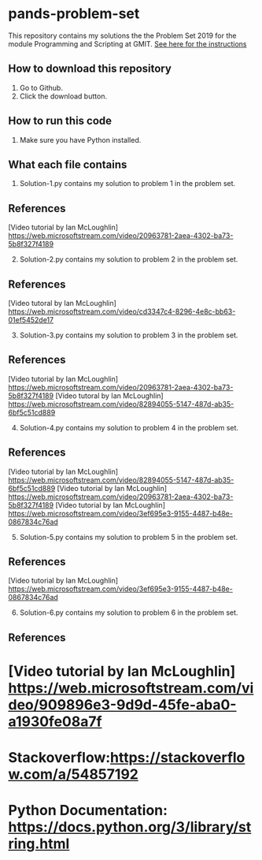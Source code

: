 # pands-problem-set

This repository contains my solutions the the Problem Set 2019 for the module Programming and Scripting at GMIT.
[See here for the instructions](https://github.com/ianmcloughlin/problems-pands-2019/raw/master/problems.pdf)


## How to download this repository

1. Go to Github.
2. Click the download button.

## How to run this code

1. Make sure you have Python installed.

## What each file contains

1. Solution-1.py contains my solution to problem 1 in the problem set.

## References
[Video tutorial by Ian McLoughlin] https://web.microsoftstream.com/video/20963781-2aea-4302-ba73-5b8f327f4189

2. Solution-2.py contains my solution to problem 2 in the problem set.

## References
[Video tutoral by Ian McLoughlin] https://web.microsoftstream.com/video/cd3347c4-8296-4e8c-bb63-01ef5452de17

3. Solution-3.py contains my solution to problem 3 in the problem set.
## References
[Video tutorial by Ian McLoughlin] https://web.microsoftstream.com/video/20963781-2aea-4302-ba73-5b8f327f4189
[Video tutoral by Ian McLoughlin] https://web.microsoftstream.com/video/82894055-5147-487d-ab35-6bf5c51cd889

4. Solution-4.py contains my solution to problem 4 in the problem set.
## References
[Video tutorial by Ian McLoughlin] https://web.microsoftstream.com/video/82894055-5147-487d-ab35-6bf5c51cd889
[Video tutorial by Ian McLoughlin] https://web.microsoftstream.com/video/20963781-2aea-4302-ba73-5b8f327f4189
[Video tutorial by Ian McLoughlin] https://web.microsoftstream.com/video/3ef695e3-9155-4487-b48e-0867834c76ad


5. Solution-5.py contains my solution to problem 5 in the problem set.
## References
[Video tutorial by Ian McLoughlin] https://web.microsoftstream.com/video/3ef695e3-9155-4487-b48e-0867834c76ad

6. Solution-6.py contains my solution to problem 6 in the problem set.
## References
# [Video tutorial by Ian McLoughlin] https://web.microsoftstream.com/video/909896e3-9d9d-45fe-aba0-a1930fe08a7f
# Stackoverflow:https://stackoverflow.com/a/54857192 
# Python Documentation: https://docs.python.org/3/library/string.html